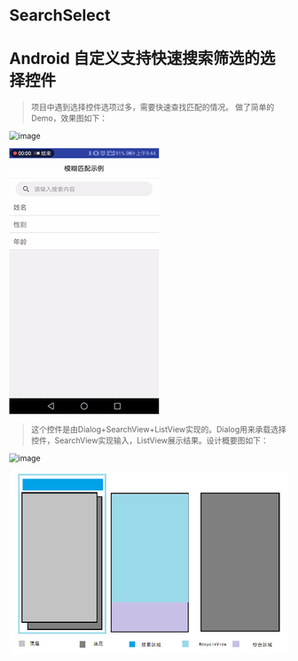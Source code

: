 # SearchSelect
# Android 自定义支持快速搜索筛选的选择控件
> 项目中遇到选择控件选项过多，需要快速查找匹配的情况。
> 做了简单的Demo，效果图如下：


![image](http://note.youdao.com/yws/public/resource/d71ebd842aa21ca05114db415b07c6ee/xmlnote/B301DB6395F04C3295FC79D508DD072B/119)

![image](https://github.com/whieenz/MyPicture/blob/master/puzzPick.gif)


> 这个控件是由Dialog+SearchView+ListView实现的。Dialog用来承载选择控件，SearchView实现输入，ListView展示结果。设计概要图如下：

![image](http://note.youdao.com/yws/public/resource/d71ebd842aa21ca05114db415b07c6ee/xmlnote/33FF718216F44AEABCCF9C3F9BFF8276/26)

![image](https://github.com/whieenz/MyPicture/blob/master/10086.jpg)
